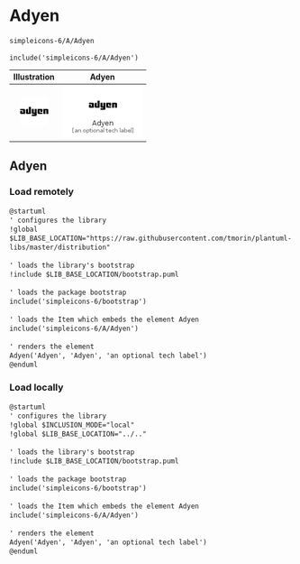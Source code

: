 # Adyen


```text
simpleicons-6/A/Adyen
```

```text
include('simpleicons-6/A/Adyen')
```



| Illustration | Adyen |
| :---: | :---: |
| ![illustration for Illustration](../../simpleicons-6/A/Adyen.png) | ![illustration for Adyen](../../simpleicons-6/A/Adyen.Local.png) |




## Adyen

### Load remotely
```plantuml
@startuml
' configures the library
!global $LIB_BASE_LOCATION="https://raw.githubusercontent.com/tmorin/plantuml-libs/master/distribution"

' loads the library's bootstrap
!include $LIB_BASE_LOCATION/bootstrap.puml

' loads the package bootstrap
include('simpleicons-6/bootstrap')

' loads the Item which embeds the element Adyen
include('simpleicons-6/A/Adyen')

' renders the element
Adyen('Adyen', 'Adyen', 'an optional tech label')
@enduml
```

### Load locally
```plantuml
@startuml
' configures the library
!global $INCLUSION_MODE="local"
!global $LIB_BASE_LOCATION="../.."

' loads the library's bootstrap
!include $LIB_BASE_LOCATION/bootstrap.puml

' loads the package bootstrap
include('simpleicons-6/bootstrap')

' loads the Item which embeds the element Adyen
include('simpleicons-6/A/Adyen')

' renders the element
Adyen('Adyen', 'Adyen', 'an optional tech label')
@enduml
```

